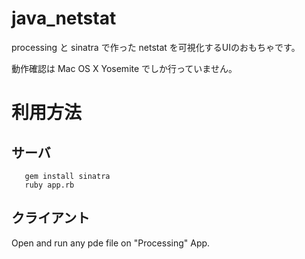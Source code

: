 java_netstat
============

processing と sinatra で作った netstat を可視化するUIのおもちゃです。

動作確認は Mac OS X Yosemite でしか行っていません。

利用方法
==================

サーバ
------------------------

```
   gem install sinatra
   ruby app.rb
```

クライアント
-------------------------

Open and run any pde file on "Processing" App.
